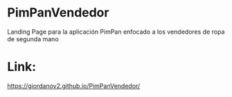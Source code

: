 # PimPanVendedor
Landing Page para la aplicación PimPan enfocado a los vendedores de ropa de segunda mano

# Link:

https://giordanov2.github.io/PimPanVendedor/
